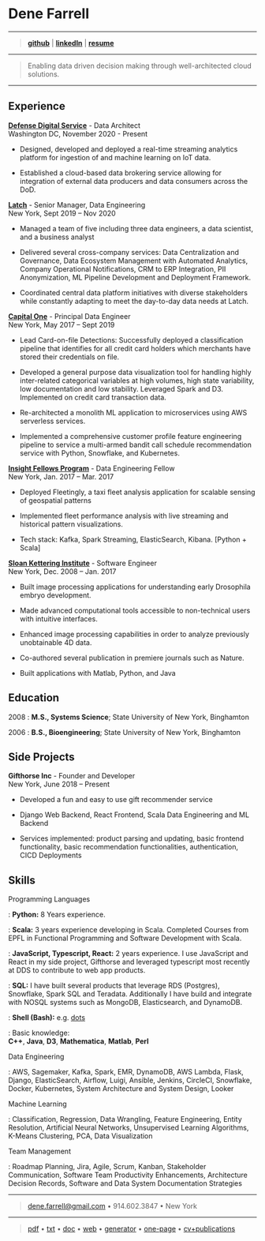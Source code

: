 Dene Farrell
============

----

> **[github]** |
> **[linkedIn]** |
> **[resume][web]**

----

> Enabling data driven decision making through well-architected cloud solutions.

----

Experience
---------

**[Defense Digital Service]** - Data Architect  
Washington DC, November 2020 - Present

* Designed, developed and deployed a real-time streaming analytics platform for ingestion of and machine learning on IoT data.

* Established a cloud-based data brokering service allowing for integration of external data producers and data consumers across the DoD.

**[Latch]** - Senior Manager, Data Engineering  
New York, Sept 2019 – Nov 2020  

* Managed a team of five including three data engineers, a data scientist, and a business analyst

* Delivered several cross-company services: Data Centralization and Governance, Data Ecosystem Management with Automated Analytics, Company Operational Notifications, CRM to ERP Integration, PII Anonymization, ML Pipeline Development and Deployment Framework.

* Coordinated central data platform initiatives with diverse stakeholders while constantly adapting to meet the day-to-day data needs at Latch.

**[Capital One]** - Principal Data Engineer  
New York, May 2017 – Sept 2019  

* Lead Card-on-file Detections: Successfully deployed a classification pipeline that identifies for all credit card holders which merchants have stored their credentials on file.

* Developed a general purpose data visualization tool for handling highly inter-related categorical variables at high volumes, high state variability, low documentation and low stability. Leveraged Spark and D3. Implemented on credit card transaction data.

* Re-architected a monolith ML application to microservices using AWS serverless services.

* Implemented a comprehensive customer profile feature engineering pipeline to service a multi-armed bandit call schedule recommendation service with Python, Snowflake, and Kubernetes.

**[Insight Fellows Program]** - Data Engineering Fellow  
New York, Jan. 2017 – Mar. 2017  

* Deployed Fleetingly, a taxi fleet analysis application for scalable sensing of geospatial patterns

* Implemented fleet performance analysis with live streaming and historical pattern visualizations.

* Tech stack: Kafka, Spark Streaming, ElasticSearch, Kibana. [Python + Scala]

**[Sloan Kettering Institute]** - Software Engineer  
New York, Dec. 2008 – Jan. 2017  

* Built image processing applications for understanding early Drosophila embryo development.

* Made advanced computational tools accessible to non-technical users with intuitive interfaces.

* Enhanced image processing capabilities in order to analyze previously unobtainable 4D data.

* Co-authored several publication in premiere journals such as Nature.

* Built applications with Matlab, Python, and Java

Education
---------

2008
:   **M.S., Systems Science**; State University of New York, Binghamton

2006
:   **B.S., Bioengineering**; State University of New York, Binghamton
								      

Side Projects
--------------------

**Gifthorse Inc** - Founder and Developer  
New York, June 2018 – Present

* Developed a fun and easy to use gift recommender service

* Django Web Backend, React Frontend, Scala Data Engineering and ML Backend

* Services implemented: product parsing and updating, basic frontend functionality, basic recommendation functionalities, authentication, CICD Deployments

Skills
--------------------

Programming Languages

:   **Python:** 8 Years experience.  

:   **Scala:**  3 years experience developing in Scala. Completed Courses from EPFL in Functional Programming and Software Development with Scala.

:   **JavaScript, Typescript, React:** 2 years experience. I use JavaScript and React in my side project, Gifthorse and leveraged typescript most recently at DDS to contribute to web app products.

:   **SQL:** I have built several products that leverage RDS (Postgres), Snowflake, Spark SQL and Teradata. Additionally I have build and integrate with NOSQL systems such as MongoDB, Elasticsearch, and DynamoDB.

:   **Shell (Bash):** e.g. [dots]

:   Basic knowledge:  
 **C++**, **Java**, **D3**, **Mathematica**, **Matlab**, **Perl**

Data Engineering

:   AWS, Sagemaker, Kafka, Spark, EMR, DynamoDB, AWS Lambda, Flask, Django, ElasticSearch, Airflow, Luigi, Ansible, Jenkins, CircleCI, Snowflake, Docker, Kubernetes, System Architecture and System Design, Looker

Machine Learning

:   Classification, Regression, Data Wrangling, Feature Engineering, Entity Resolution, Artificial Neural Networks, Unsupervised Learning Algorithms, K-Means Clustering, PCA, Data Visualization

Team Management  

:    Roadmap Planning, Jira, Agile, Scrum, Kanban, Stakeholder Communication, Software Team Productivity Enhancements, Architecture Decision Records, Software and Data System Documentation Strategies  

----

> <dene.farrell@gmail.com> • 914.602.3847 • New York

----  

> [pdf] • [txt] • [doc] • [web] • [generator] • [one-page] • [cv+publications]

[pdf]: https://dfarrel1.github.io/index.pdf "pdf version"
[txt]: https://dfarrel1.github.io/index.txt "tex version"
[doc]: https://dfarrel1.github.io/index.docx "doc version"
[web]: https://dfarrel1.github.io/ "web version"
[generator]: https://github.com/dfarrel1/dfarrel1.github.io/ "resume generator"
[one-page]: https://dfarrel1.github.io/one-page/Dene-Farrell-resume-2021-June-onepage.pdf "one page pdf"
[cv+publications]: https://dfarrel1.github.io/one-page/Dene-Farrell-CV-2021-June.pdf "cv pdf"
[github]: https://github.com/dfarrel1 "personal github"
[linkedin]: https://www.linkedin.com/in/denefarrell/ "personal linkedin"
[gifthorse]: https://gifthorse.shop "gifthorse"
[dots]: https://github.com/dfarrel1/dots "personal dots repo"
[Defense Digital Service]: https://www.dds.mil/ "Defense Digital Service"
[Latch]: https://www.latch.com/ "Latch"
[Capital One]: https://www.capitalone.com/tech/ "Capital One"
[Insight Fellows Program]: https://insightfellows.com/ "Insight Fellows Program"
[Sloan Kettering Institute]: https://www.mskcc.org/research/ski/labs/jennifer-zallen "Sloan Kettering Institute"
